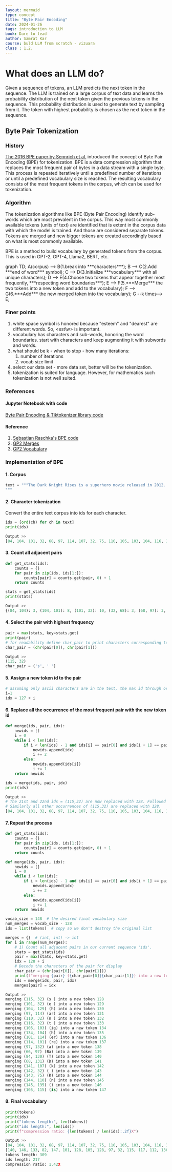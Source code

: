 ```yaml
---
layout: mermaid
type: concept 
title: "Byte Pair Encoding"
date: 2024-01-26
tags: introduction to LLM
book: Dare to lead
author: Samrat Kar
course: buld LLM from scratch - vizuara
class : 1,2.
---
```


# What does an LLM do?

Given a sequence of tokens, an LLM predicts the next token in the sequence. The LLM is trained on a large corpus of text data and learns the probability distribution of the next token given the previous tokens in the sequence. This probability distribution is used to generate text by sampling from it. The token with highest probability is chosen as the next token in the sequence.

## Byte Pair Tokenization

### History

[The 2016 BPE paper by Sennrich et al.](https://arxiv.org/abs/1508.07909) introduced the concept of Byte Pair Encoding (BPE) for tokenization. BPE is a data compression algorithm that replaces the most frequent pair of bytes in a data stream with a single byte. This process is repeated iteratively until a predefined number of iterations or until a predefined vocabulary size is reached. The resulting vocabulary consists of the most frequent tokens in the corpus, which can be used for tokenization.


### Algorithm
The tokenization algorithms like BPE (Byte Pair Encoding) identify sub-words which are most prevalent in the corpus. This way most commonly available tokens (units of text) are identified that is extent in the corpus data with which the model is trained. And those are considered separate tokens. Tokens are merged and new bigger tokens are created accordingly based on what is most commonly available.

BPE is a method to build vocabulary by generated tokens from the corpus.
This is used in GPT-2, GPT-4, Llama2, BERT, etc.

<div class=mermaid>
graph TD;
    A(corpus) --> B(1.break into ***characters***);
    B --> C(2.Add ***end of word*** symbol);
    C --> D(3.Initialize ***vocabulary*** with all unique characters);
    D --> E(4.Choose two tokens that appear together most frequently, ***respecting word boundaries***);
    E --> F(5.***Merge*** the two tokens into a new token and add to the vocabulary);
    F --> G(6.***Add*** the new merged token into the vocabulary);
    G --k times--> E;
</div>

### Finer points

1. white space symbol is honored because "esteem" and "dearest" are different words. So, <est\w> is important.
2. vocabulary has characters and sub-words, honoring the word boundaries. start with characters and keep augmenting it with subwords and words.
3. what should be k - when to stop - how many iterations: 
   1. number of iterations
   2. vocab size limit
4. select our data set - more data set, better will be the tokenization. 
5. tokenization is suited for language. However, for mathematics such tokenization is not well suited. 

### References

#### Jupyter Notebook with code

[Byte Pair Encoding & Tiktokenizer library code](https://github.com/samratkar/samratkar.github.io/blob/main/_posts/concepts/genai/notes/code/bpe-tiktoken.ipynb)

#### Reference 

1. [Sebastian Raschka's BPE code](https://sebastianraschka.com/blog/2025/bpe-from-scratch.html)
2. [GP2 Merges](https://github.com/rasbt/LLMs-from-scratch/blob/main/ch02/02_bonus_bytepair-encoder/gpt2_model/vocab.bpe)
3. [GP2 Vocabulary](https://github.com/rasbt/LLMs-from-scratch/blob/main/ch02/02_bonus_bytepair-encoder/gpt2_model/encoder.json)


### Implementation of BPE

#### 1. Corpus
```python
text = """The Dark Knight Rises is a superhero movie released in 2012. It is the final part of Christopher Nolan Dark Knight trilogy, following Batman Begins and The Dark Knight. The film stars Christian Bale as Bruce Wayne Batman, who has been retired as Batman for eight years after the events of the previous movie.
"""
```

#### 2. Character tokenization
Convert the entire text corpus into ids for each character.
```python
ids = [ord(ch) for ch in text]
print(ids)

Output >>
[84, 104, 101, 32, 68, 97, 114, 107, 32, 75, 110, 105, 103, 104, 116, 32, 82, 105, 115, 101, 115, 32, 105, 115, 32, 97, 32, 115, 117, 112, 101, 114, 104, 101, 114, 111, 32, 109, 111, 118, 105, 101, 32, 114, 101, 108, 101, 97, 115, 101, 100, 32, 105, 110, 32, 50, 48, 49, 50, 46, 32, 73, 116, 32, 105, 115, 32, 116, 104, 101, 32, 102, 105, 110, 97, 108, 32, 112, 97, 114, 116, 32, 111, 102, 32, 67, 104, 114, 105, 115, 116, 111, 112, 104, 101, 114, 32, 78, 111, 108, 97, 110, 32, 68, 97, 114, 107, 32, 75, 110, 105, 103, 104, 116, 32, 116, 114, 105, 108, 111, 103, 121, 44, 32, 102, 111, 108, 108, 111, 119, 105, 110, 103, 32, 66, 97, 116, 109, 97, 110, 32, 66, 101, 103, 105, 110, 115, 32, 97, 110, 100, 32, 84, 104, 101, 32, 68, 97, 114, 107, 32, 75, 110, 105, 103, 104, 116, 46, 32, 84, 104, 101, 32, 102, 105, 108, 109, 32, 115, 116, 97, 114, 115, 32, 67, 104, 114, 105, 115, 116, 105, 97, 110, 32, 66, 97, 108, 101, 32, 97, 115, 32, 66, 114, 117, 99, 101, 32, 87, 97, 121, 110, 101, 32, 66, 97, 116, 109, 97, 110, 44, 32, 119, 104, 111, 32, 104, 97, 115, 32, 98, 101, 101, 110, 32, 114, 101, 116, 105, 114, 101, 100, 32, 97, 115, 32, 66, 97, 116, 109, 97, 110, 32, 102, 111, 114, 32, 101, 105, 103, 104, 116, 32, 121, 101, 97, 114, 115, 32, 97, 102, 116, 101, 114, 32, 116, 104, 101, 32, 101, 118, 101, 110, 116, 115, 32, 111, 102, 32, 116, 104, 101, 32, 112, 114, 101, 118, 105, 111, 117, 115, 32, 109, 111, 118, 105, 101, 46, 10] 
```

#### 3. Count all adjacent pairs
```python
def get_stats(ids):
    counts = {}
    for pair in zip(ids, ids[1:]):
        counts[pair] = counts.get(pair, 0) + 1
    return counts

stats = get_stats(ids)
print(stats)

Output >>
{(84, 104): 3, (104, 101): 8, (101, 32): 10, (32, 68): 3, (68, 97): 3, (97, 114): 6, (114, 107): 3, (107, 32): 3, (32, 75): 3, (75, 110): 3, (110, 105): 3, (105, 103): 4, (103, 104): 4, (104, 116): 4, (116, 32): 5, (32, 82): 1, (82, 105): 1, (105, 115): 5, (115, 101): 2, (101, 115): 1, (115, 32): 11, (32, 105): 3, (32, 97): 5, (97, 32): 1, (32, 115): 2, (115, 117): 1, (117, 112): 1, (112, 101): 1, (101, 114): 4, (114, 104): 1, (114, 111): 1, (111, 32): 2, (32, 109): 2, (109, 111): 2, (111, 118): 2, (118, 105): 3, (105, 101): 2, (32, 114): 2, (114, 101): 4, (101, 108): 1, (108, 101): 2, (101, 97): 2, (97, 115): 4, (101, 100): 2, (100, 32): 3, (105, 110): 4, (110, 32): 6, (32, 50): 1, (50, 48): 1, (48, 49): 1, (49, 50): 1, (50, 46): 1, (46, 32): 2, (32, 73): 1, (73, 116): 1, (32, 116): 4, (116, 104): 3, (32, 102): 4, (102, 105): 2, (110, 97): 1, (97, 108): 2, (108, 32): 1, (32, 112): 2, (112, 97): 1, (114, 116): 1, (32, 111): 2, (111, 102): 2, (102, 32): 2, (32, 67): 2, (67, 104): 2, (104, 114): 2, (114, 105): 3, (115, 116): 3, (116, 111): 1, (111, 112): 1, (112, 104): 1, (114, 32): 3, (32, 78): 1, (78, 111): 1, (111, 108): 2, (108, 97): 1, (97, 110): 6, (116, 114): 1, (105, 108): 2, (108, 111): 2, (111, 103): 1, (103, 121): 1, (121, 44): 1, (44, 32): 2, (102, 111): 2, (108, 108): 1, (111, 119): 1, (119, 105): 1, (110, 103): 1, (103, 32): 1, (32, 66): 6, (66, 97): 4, (97, 116): 3, (116, 109): 3, (109, 97): 3, (66, 101): 1, (101, 103): 1, (103, 105): 1, (110, 115): 1, (110, 100): 1, (32, 84): 2, (116, 46): 1, (108, 109): 1, (109, 32): 1, (116, 97): 1, (114, 115): 2, (116, 105): 2, (105, 97): 1, (66, 114): 1, (114, 117): 1, (117, 99): 1, (99, 101): 1, (32, 87): 1, (87, 97): 1, (97, 121): 1, (121, 110): 1, (110, 101): 1, (110, 44): 1, (32, 119): 1, (119, 104): 1, (104, 111): 1, (32, 104): 1, (104, 97): 1, (32, 98): 1, (98, 101): 1, (101, 101): 1, (101, 110): 2, (101, 116): 1, (105, 114): 1, (111, 114): 1, (32, 101): 2, (101, 105): 1, (32, 121): 1, (121, 101): 1, (97, 102): 1, (102, 116): 1, (116, 101): 1, (101, 118): 2, (118, 101): 1, (110, 116): 1, (116, 115): 1, (112, 114): 1, (105, 111): 1, (111, 117): 1, (117, 115): 1, (101, 46): 1, (46, 10): 1}  
```

#### 4. Select the pair with highest frequency
```python
pair = max(stats, key=stats.get)
print(pair)
# for readability define char_pair to print characters corresponding to the pair with highest frequency.
char_pair = (chr(pair[0]), chr(pair[1]))

Output >>
(115, 32)
char_pair = ('s', ' ')
```

#### 5. Assign a new token id to the pair
```python
# assuming only ascii characters are in the text, the max id through ord(ch) is 127. So, initializing the next token id as 128.
i=1
idx = 127 + i
```

#### 6. Replace all the occurrence of the most frequent pair with the new token id
```python
def merge(ids, pair, idx):
    newids = []
    i = 0
    while i < len(ids):
        if i < len(ids) - 1 and ids[i] == pair[0] and ids[i + 1] == pair[1]:
            newids.append(idx)
            i += 2
        else:
            newids.append(ids[i])
            i += 1
    return newids

ids = merge(ids, pair, idx)
print(ids)

Output >> 
# The 21st and 22nd ids = (115,32) are now replaced with 128. Followed by 105.
# Similarly all other occurrences of (115,32) are replaced with 128.
[84, 104, 101, 32, 68, 97, 114, 107, 32, 75, 110, 105, 103, 104, 116, 32, 82, 105, 115, 101, 147, 105, 147, 97, 32, 115, 117, 112, 101, 114, 104, 101, 114, 111, 32, 109, 111, 118, 105, 101, 32, 114, 101, 108, 101, 97, 115, 101, 100, 32, 105, 110, 32, 50, 48, 49, 50, 46, 32, 73, 116, 32, 105, 147, 116, 104, 101, 32, 102, 105, 110, 97, 108, 32, 112, 97, 114, 116, 32, 111, 102, 32, 67, 104, 114, 105, 115, 116, 111, 112, 104, 101, 114, 32, 78, 111, 108, 97, 110, 32, 68, 97, 114, 107, 32, 75, 110, 105, 103, 104, 116, 32, 116, 114, 105, 108, 111, 103, 121, 44, 32, 102, 111, 108, 108, 111, 119, 105, 110, 103, 32, 66, 97, 116, 109, 97, 110, 32, 66, 101, 103, 105, 110, 147, 97, 110, 100, 32, 84, 104, 101, 32, 68, 97, 114, 107, 32, 75, 110, 105, 103, 104, 116, 46, 32, 84, 104, 101, 32, 102, 105, 108, 109, 32, 115, 116, 97, 114, 147, 67, 104, 114, 105, 115, 116, 105, 97, 110, 32, 66, 97, 108, 101, 32, 97, 147, 66, 114, 117, 99, 101, 32, 87, 97, 121, 110, 101, 32, 66, 97, 116, 109, 97, 110, 44, 32, 119, 104, 111, 32, 104, 97, 147, 98, 101, 101, 110, 32, 114, 101, 116, 105, 114, 101, 100, 32, 97, 147, 66, 97, 116, 109, 97, 110, 32, 102, 111, 114, 32, 101, 105, 103, 104, 116, 32, 121, 101, 97, 114, 147, 97, 102, 116, 101, 114, 32, 116, 104, 101, 32, 101, 118, 101, 110, 116, 147, 111, 102, 32, 116, 104, 101, 32, 112, 114, 101, 118, 105, 111, 117, 147, 109, 111, 118, 105, 101, 46, 10]
```

#### 7. Repeat the process
```python
def get_stats(ids):
    counts = {}
    for pair in zip(ids, ids[1:]):
        counts[pair] = counts.get(pair, 0) + 1
    return counts

def merge(ids, pair, idx):
    newids = []
    i = 0
    while i < len(ids):
        if i < len(ids) - 1 and ids[i] == pair[0] and ids[i + 1] == pair[1]:
            newids.append(idx)
            i += 2
        else:
            newids.append(ids[i])
            i += 1
    return newids

vocab_size = 148  # the desired final vocabulary size
num_merges = vocab_size - 128
ids = list(tokens)  # copy so we don't destroy the original list

merges = {}  # (int, int) -> int
for i in range(num_merges):
    # 1) Count all adjacent pairs in our current sequence 'ids'.
    stats = get_stats(ids)
    pair = max(stats, key=stats.get)
    idx = 128 + i
    # Decode the characters of the pair for display
    char_pair = (chr(pair[0]), chr(pair[1]))
    print(f"merging {pair} ({char_pair[0]}{char_pair[1]}) into a new token {idx}")
    ids = merge(ids, pair, idx)
    merges[pair] = idx

Output >> 
merging (115, 32) (s ) into a new token 128
merging (101, 32) (e ) into a new token 129
merging (104, 129) (h) into a new token 130
merging (97, 114) (ar) into a new token 131
merging (110, 32) (n ) into a new token 132
merging (116, 32) (t ) into a new token 133
merging (105, 103) (ig) into a new token 134
merging (134, 104) (h) into a new token 135
merging (101, 114) (er) into a new token 136
merging (114, 101) (re) into a new token 137
merging (97, 132) (a) into a new token 138
merging (66, 97) (Ba) into a new token 139
merging (84, 130) (T) into a new token 140
merging (68, 131) (D) into a new token 141
merging (141, 107) (k) into a new token 142
merging (142, 32) ( ) into a new token 143
merging (143, 75) (K) into a new token 144
merging (144, 110) (n) into a new token 145
merging (145, 135) () into a new token 146
merging (105, 115) (is) into a new token 147
```

#### 8. Final vocabulary
```python
print(tokens)
print(ids)
print("tokens length:", len(tokens))
print("ids length:", len(ids))
print(f"compression ratio: {len(tokens) / len(ids):.2f}X")

Output >>
[84, 104, 101, 32, 68, 97, 114, 107, 32, 75, 110, 105, 103, 104, 116, 32, 82, 105, 115, 101, 115, 32, 105, 115, 32, 97, 32, 115, 117, 112, 101, 114, 104, 101, 114, 111, 32, 109, 111, 118, 105, 101, 32, 114, 101, 108, 101, 97, 115, 101, 100, 32, 105, 110, 32, 50, 48, 49, 50, 46, 32, 73, 116, 32, 105, 115, 32, 116, 104, 101, 32, 102, 105, 110, 97, 108, 32, 112, 97, 114, 116, 32, 111, 102, 32, 67, 104, 114, 105, 115, 116, 111, 112, 104, 101, 114, 32, 78, 111, 108, 97, 110, 32, 68, 97, 114, 107, 32, 75, 110, 105, 103, 104, 116, 32, 116, 114, 105, 108, 111, 103, 121, 44, 32, 102, 111, 108, 108, 111, 119, 105, 110, 103, 32, 66, 97, 116, 109, 97, 110, 32, 66, 101, 103, 105, 110, 115, 32, 97, 110, 100, 32, 84, 104, 101, 32, 68, 97, 114, 107, 32, 75, 110, 105, 103, 104, 116, 46, 32, 84, 104, 101, 32, 102, 105, 108, 109, 32, 115, 116, 97, 114, 115, 32, 67, 104, 114, 105, 115, 116, 105, 97, 110, 32, 66, 97, 108, 101, 32, 97, 115, 32, 66, 114, 117, 99, 101, 32, 87, 97, 121, 110, 101, 32, 66, 97, 116, 109, 97, 110, 44, 32, 119, 104, 111, 32, 104, 97, 115, 32, 98, 101, 101, 110, 32, 114, 101, 116, 105, 114, 101, 100, 32, 97, 115, 32, 66, 97, 116, 109, 97, 110, 32, 102, 111, 114, 32, 101, 105, 103, 104, 116, 32, 121, 101, 97, 114, 115, 32, 97, 102, 116, 101, 114, 32, 116, 104, 101, 32, 101, 118, 101, 110, 116, 115, 32, 111, 102, 32, 116, 104, 101, 32, 112, 114, 101, 118, 105, 111, 117, 115, 32, 109, 111, 118, 105, 101, 46, 10]
[140, 146, 133, 82, 147, 101, 128, 105, 128, 97, 32, 115, 117, 112, 136, 104, 136, 111, 32, 109, 111, 118, 105, 129, 137, 108, 101, 97, 115, 101, 100, 32, 105, 132, 50, 48, 49, 50, 46, 32, 73, 133, 105, 128, 116, 130, 102, 105, 110, 97, 108, 32, 112, 131, 133, 111, 102, 32, 67, 104, 114, 147, 116, 111, 112, 104, 136, 32, 78, 111, 108, 138, 146, 133, 116, 114, 105, 108, 111, 103, 121, 44, 32, 102, 111, 108, 108, 111, 119, 105, 110, 103, 32, 139, 116, 109, 138, 66, 101, 103, 105, 110, 128, 97, 110, 100, 32, 140, 146, 116, 46, 32, 140, 102, 105, 108, 109, 32, 115, 116, 131, 128, 67, 104, 114, 147, 116, 105, 138, 139, 108, 129, 97, 128, 66, 114, 117, 99, 129, 87, 97, 121, 110, 129, 139, 116, 109, 97, 110, 44, 32, 119, 104, 111, 32, 104, 97, 128, 98, 101, 101, 132, 137, 116, 105, 137, 100, 32, 97, 128, 139, 116, 109, 138, 102, 111, 114, 32, 101, 135, 133, 121, 101, 131, 128, 97, 102, 116, 136, 32, 116, 130, 101, 118, 101, 110, 116, 128, 111, 102, 32, 116, 130, 112, 137, 118, 105, 111, 117, 128, 109, 111, 118, 105, 101, 46, 10]
tokens length: 309
ids length: 217
compression ratio: 1.42X
```